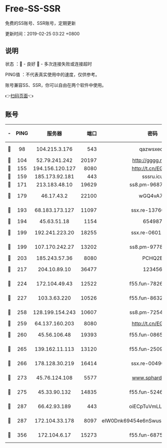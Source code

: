 # Free-SS-SSR

免费的SS账号、SSR账号，定期更新

更新时间：2019-02-25 03:22 +0800

## 说明

状态     ：🙂 - 良好 🙁 - 多次连接失败或连接超时

PING值   ：不代表真实使用中的速度，仅供参考。

账号兼容SS、SSR，你可以自由在两个软件中使用。

👉[扫码页面](https://liesauer.github.io/free-ss-ssr.github.io/)👈

## 账号

|-|PING|服务器|端口|密码|加密方式|区域|
|:----:|:----:|:-----:|-----:|:----:|:----:|:----:|
|🙂|98|104.215.3.176|543|qazwsxedc|aes-256-gcm|JP|
|🙂|104|52.79.241.242|20197|http://gggg.rocks|chacha20|KR|
|🙂|155|194.156.120.127|8080|http://t.cn/EGJIyrl|rc4-md5|RU|
|🙂|159|185.173.92.181|443|sssru.icu|rc4-md5|RU|
|🙂|171|213.183.48.10|19629|ss8.pm-96872218|rc4-md5|RU|
|🙂|179|46.17.43.2|22100|wGQ4vA7D|aes-256-gcm|RU|
|🙂|193|68.183.173.127|11097|ssx.re-13760087|aes-256-cfb|US|
|🙂|194|45.63.51.18|1154|654987|chacha20|US|
|🙂|199|192.241.223.20|18255|ssx.re-06011697|aes-256-cfb|US|
|🙂|199|107.170.242.27|13202|ss8.pm-97786793|aes-256-cfb|US|
|🙂|203|185.243.57.36|8080|PCHQ2E|rc4-md5|US|
|🙂|217|204.10.89.10|36477|123456|aes-256-cfb|US|
|🙂|224|172.104.49.43|12522|f55.fun-78268288|aes-256-cfb|SG|
|🙂|227|103.3.63.220|10526|f55.fun-86327074|aes-256-cfb|SG|
|🙂|258|128.199.154.243|10607|ss8.pm-72548685|aes-256-cfb|SG|
|🙂|259|64.137.160.203|8080|http://t.cn/EGJIyrl|rc4-md5|CA|
|🙂|260|45.56.106.48|19393|f55.fun-08658422|aes-256-cfb|US|
|🙂|265|139.162.11.113|13120|f55.fun-25099082|aes-256-cfb|SG|
|🙂|266|178.128.30.219|16414|ssx.re-00490224|aes-256-cfb|SG|
|🙂|273|45.76.124.108|5577|www.sphard.com|aes-256-cfb|AU|
|🙂|275|45.33.90.132|14835|f55.fun-52469503|aes-256-cfb|US|
|🙂|287|66.42.93.189|443|oiECpTuVmLLxk4Ts|aes-256-cfb|US|
|🙂|287|172.104.33.178|8097|eIW0Dnk69454e6nSwuspv9DmS201tQ0D|aes-256-cfb|SG|
|🙂|356|172.104.6.17|15273|f55.fun-68758647|aes-256-cfb|US|
